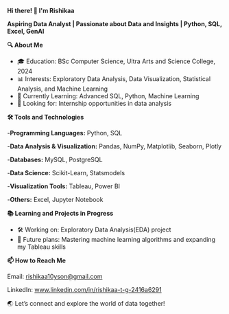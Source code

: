 **Hi there! 👋 I'm Rishikaa**

**Aspiring Data Analyst | Passionate about Data and Insights | Python, SQL, Excel, GenAI**


**🔍 About Me**
- 🎓 Education: BSc Computer Science, Ultra Arts and Science College, 2024
- 📊 Interests: Exploratory Data Analysis, Data Visualization, Statistical Analysis, and Machine Learning
- 🌱 Currently Learning: Advanced SQL, Python, Machine Learning
- 💼 Looking for: Internship opportunities in data analysis
  

**🛠️ Tools and Technologies**

-**Programming Languages:** Python, SQL

-**Data Analysis & Visualization:** Pandas, NumPy, Matplotlib, Seaborn, Plotly

-**Databases:** MySQL, PostgreSQL

-**Data Science:** Scikit-Learn, Statsmodels

-**Visualization Tools:** Tableau, Power BI

-**Others:** Excel, Jupyter Notebook


**📚 Learning and Projects in Progress**
- 🛠️ Working on: Exploratory Data Analysis(EDA) project
- 🚀 Future plans: Mastering machine learning algorithms and expanding my Tableau skills


**📫 How to Reach Me**

Email: rishikaa10yson@gmail.com

LinkedIn: www.linkedin.com/in/rishikaa-t-g-2416a6291

🌏 Let’s connect and explore the world of data together!
